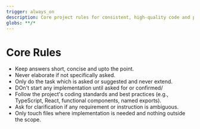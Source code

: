 ```yaml
---
trigger: always_on
description: Core project rules for consistent, high-quality code and process.
globs: **/*
---
```


# Core Rules

- Keep answers short, concise and upto the point.
- Never elaborate if not specifically asked.
- Only do the task which is asked or suggested and never extend.
- DOn't start any implementation until asked for or confirmed/
- Follow the project's coding standards and best practices (e.g., TypeScript, React, functional components, named exports).
- Ask for clarification if any requirement or instruction is ambiguous.
- Only touch files where implementation is needed and nothing outside the scope.


